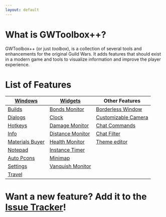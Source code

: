 ```yaml
---
layout: default
---
```


# What is GWToolbox++?
GWToolbox++ (or just *toolbox*), is a collection of several tools and enhancements for the original Guild Wars. It adds features that should exist in a modern game and tools to visualize information and improve the player experience.

# List of Features

| [Windows](windows) | [Widgets](widgets) | Other Features  |
| ------------- |-------------| -----|
| [Builds](builds) | [Bonds Monitor](widgets#bonds) | [Borderless Window](settings#game_settings) |
| [Dialogs](dialogs) | [Clock](widgets#clock) | [Customizable Camera](camera) |
| [Hotkeys](hotkeys) | [Damage Monitor](widgets#damage) | [Chat Commands](commands) |
| [Info](info) | [Distance Monitor](widgets#distance) | [Chat Filter](filter) |
| [Materials Buyer](materials) | [Health Monitor](widgets#health) | [Theme editor](theme) |
| [Notepad](windows#notepad) | [Instance Timer](widgets#timer) |  |
| [Auto Pcons](pcons) | [Minimap](minimap) |  |
| [Settings](settings) | [Vanquish Monitor](widgets#vanquish) |  |
| [Travel](travel) |  |  |

# Want a new feature? Add it to the [Issue Tracker](https://github.com/HasKha/GWToolboxpp/issues)!

